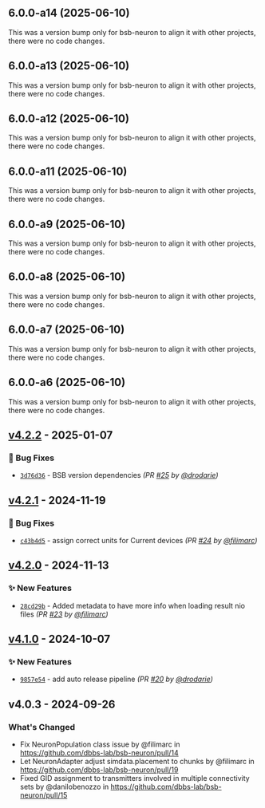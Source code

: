 ## 6.0.0-a14 (2025-06-10)

This was a version bump only for bsb-neuron to align it with other projects, there were no code changes.

## 6.0.0-a13 (2025-06-10)

This was a version bump only for bsb-neuron to align it with other projects, there were no code changes.

## 6.0.0-a12 (2025-06-10)

This was a version bump only for bsb-neuron to align it with other projects, there were no code changes.

## 6.0.0-a11 (2025-06-10)

This was a version bump only for bsb-neuron to align it with other projects, there were no code changes.

## 6.0.0-a9 (2025-06-10)

This was a version bump only for bsb-neuron to align it with other projects, there were no code changes.

## 6.0.0-a8 (2025-06-10)

This was a version bump only for bsb-neuron to align it with other projects, there were no code changes.

## 6.0.0-a7 (2025-06-10)

This was a version bump only for bsb-neuron to align it with other projects, there were no code changes.

## 6.0.0-a6 (2025-06-10)

This was a version bump only for bsb-neuron to align it with other projects, there were no code changes.

## [v4.2.2] - 2025-01-07
### :bug: Bug Fixes
- [`3d76d36`](https://github.com/dbbs-lab/bsb-neuron/commit/3d76d36476a73b0c714a15f1334e17df5ff844dc) - BSB version dependencies *(PR [#25](https://github.com/dbbs-lab/bsb-neuron/pull/25) by [@drodarie](https://github.com/drodarie))*


## [v4.2.1] - 2024-11-19
### :bug: Bug Fixes
- [`c43b4d5`](https://github.com/dbbs-lab/bsb-neuron/commit/c43b4d5806673a158a842cde120e61255bde720c) - assign correct units for Current devices *(PR [#24](https://github.com/dbbs-lab/bsb-neuron/pull/24) by [@filimarc](https://github.com/filimarc))*


## [v4.2.0] - 2024-11-13
### :sparkles: New Features
- [`28cd29b`](https://github.com/dbbs-lab/bsb-neuron/commit/28cd29ba92775d2aa4ef7b5714d8143432e47199) - Added metadata to have more info when loading result nio files *(PR [#23](https://github.com/dbbs-lab/bsb-neuron/pull/23) by [@filimarc](https://github.com/filimarc))*


## [v4.1.0] - 2024-10-07
### :sparkles: New Features
- [`9857e54`](https://github.com/dbbs-lab/bsb-neuron/commit/9857e54ab65826afd75f46eae059df39c5a6cb80) - add auto release pipeline *(PR [#20](https://github.com/dbbs-lab/bsb-neuron/pull/20) by [@drodarie](https://github.com/drodarie))*


## v4.0.3 - 2024-09-26

### What's Changed
* Fix NeuronPopulation class issue by @filimarc in https://github.com/dbbs-lab/bsb-neuron/pull/14
* Let NeuronAdapter adjust simdata.placement to chunks by @filimarc in https://github.com/dbbs-lab/bsb-neuron/pull/19
* Fixed GID assignment to transmitters involved in multiple connectivity sets by @danilobenozzo in https://github.com/dbbs-lab/bsb-neuron/pull/15

[v4.1.0]: https://github.com/dbbs-lab/bsb-neuron/compare/v4.0.3...v4.1.0
[v4.2.0]: https://github.com/dbbs-lab/bsb-neuron/compare/v4.1.0...v4.2.0
[v4.2.1]: https://github.com/dbbs-lab/bsb-neuron/compare/v4.2.0...v4.2.1
[v4.2.2]: https://github.com/dbbs-lab/bsb-neuron/compare/v4.2.1...v4.2.2

